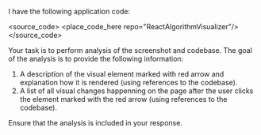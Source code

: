 I have the following application code:

<source_code>
<place_code_here repo="ReactAlgorithmVisualizer"/>
</source_code>

Your task is to perform analysis of the screenshot and codebase. The goal of the analysis is to provide the following information:
1) A description of the visual element marked with red arrow and explanation how it is rendered (using references to the codebase).
2) A list of all visual changes happenning on the page after the user clicks the element marked with the red arrow (using references to the codebase).

Ensure that the analysis is included in your response.
